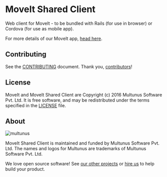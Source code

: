 # MoveIt Shared Client

Web client for MoveIt - to be bundled with Rails (for use in browser) or Cordova
(for use as mobile app).

For more details of our MoveIt app, [head here](https://github.com/multunus/moveit-rails).

## Contributing

See the [CONTRIBUTING] document.
Thank you, [contributors]!

  [CONTRIBUTING]: CONTRIBUTING.md
  [contributors]: https://github.com/multunus/moveit-shared-client/graphs/contributors

## License

MoveIt and MoveIt Shared Client are Copyright (c) 2016 Multunus Software Pvt. Ltd.
It is free software, and may be redistributed
under the terms specified in the [LICENSE] file.

  [LICENSE]: /LICENSE

## About

![multunus](https://s3.amazonaws.com/multunus-images/Multunus_Logo_Vector_resized.png)

MoveIt Shared Client is maintained and funded by Multunus Software Pvt. Ltd.
The names and logos for Multunus are trademarks of Multunus Software Pvt. Ltd.

We love open source software!
See [our other projects][community]
or [hire us][hire] to help build your product.

  [community]: http://www.multunus.com/community?utm_source=github
  [hire]: http://www.multunus.com/contact?utm_source=github
